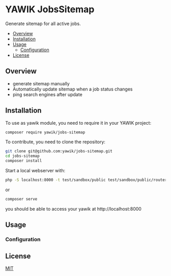# YAWIK JobsSitemap

Generate sitemap for all active jobs.

- [Overview](#overview)
- [Installation](#installation)
- [Usage](#usage)
  - [Configuration](#configuration)
- [License](#license)

## Overview

- generate sitemap manually
- Automatically update sitemap when a job status changes
- ping search engines after update

## Installation

To use as yawik module, you need to require it in your YAWIK project:
``` sh
composer require yawik/jobs-sitemap
```

To contribute, you need to clone the repository:

```sh
git clone git@github.com:yawik/jobs-sitemap.git
cd jobs-sitemap
composer install
```

Start a local webserver with:
``` sh
php -S localhost:8000 -t test/sandbox/public test/sandbox/public/router.php
```
or
``` sh
composer serve
```

you should be able to access your yawik at http://localhost:8000

## Usage

### Configuration

## License

[MIT](./LICENSE)

